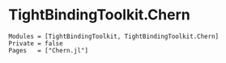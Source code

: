 # TightBindingToolkit.Chern

```@autodocs
Modules = [TightBindingToolkit, TightBindingToolkit.Chern]
Private = false
Pages   = ["Chern.jl"]
```